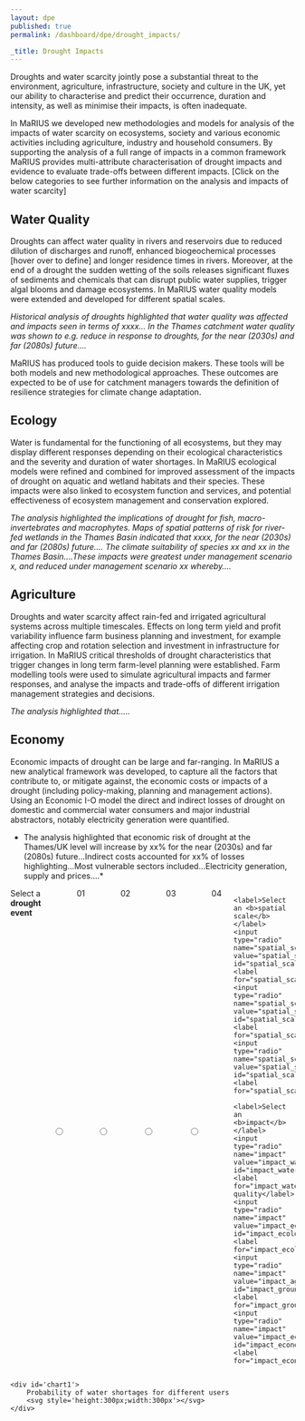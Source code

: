 ```yaml
---
layout: dpe
published: true
permalink: /dashboard/dpe/drought_impacts/

_title: Drought Impacts
---
```


Droughts and water scarcity jointly pose a substantial threat to the environment, agriculture, infrastructure, society and culture in the UK, yet our ability to characterise and predict their occurrence, duration and intensity, as well as minimise their impacts, is often inadequate.

In MaRIUS we developed new methodologies and models for analysis of the impacts of water scarcity on ecosystems, society and various economic activities including agriculture, industry and household consumers. By supporting the analysis of a full range of impacts in a common framework MaRIUS provides multi-attribute characterisation of drought impacts and evidence to evaluate trade-offs between different impacts. [Click on the below categories to see further information on the analysis and impacts of water scarcity]

## Water Quality

Droughts can affect water quality in rivers and reservoirs due to reduced dilution of discharges and runoff, enhanced biogeochemical processes [hover over to define] and longer residence times in rivers. Moreover, at the end of a drought the sudden wetting of the soils releases significant fluxes of sediments and chemicals that can disrupt public water supplies, trigger algal blooms and damage ecosystems.  In MaRIUS water quality models were extended and developed for different spatial scales.

*Historical analysis of droughts highlighted that water quality was affected and impacts seen in terms of xxxx… In the Thames catchment water quality was shown to e.g. reduce in response to droughts, for the near (2030s) and far (2080s) future….*

MaRIUS has produced tools to guide decision makers. These tools will be both models and new methodological approaches. These outcomes are expected to be of use for catchment managers towards the definition of resilience strategies for climate change adaptation.

## Ecology

Water is fundamental for the functioning of all ecosystems, but they may display different responses depending on their ecological characteristics and the severity and duration of water shortages. In MaRIUS ecological models were refined and combined for improved assessment of the impacts of drought on aquatic and wetland habitats and their species. These impacts were also linked to ecosystem function and services, and potential effectiveness of ecosystem management and conservation explored.

*The analysis highlighted the implications of drought for fish, macro-invertebrates and macrophytes.  Maps of spatial patterns of risk for river-fed wetlands in the Thames Basin indicated that xxxx, for the near (2030s) and far (2080s) future…. The climate suitability of species xx and xx in the Thames Basin….These impacts were greatest under management scenario x, and reduced under management scenario xx whereby….*

## Agriculture

Droughts and water scarcity affect rain-fed and irrigated agricultural systems across multiple timescales.  Effects on long term yield and profit variability influence farm business planning and investment, for example affecting crop and rotation selection and investment in infrastructure for irrigation. In MaRIUS critical thresholds of drought characteristics that trigger changes in long term farm-level planning were established. Farm modelling tools were used to simulate agricultural impacts and farmer responses, and analyse the impacts and trade-offs of different irrigation management strategies and decisions.

*The analysis highlighted that…..*

## Economy

Economic impacts of drought can be large and far-ranging. In MaRIUS a new analytical framework was developed, to capture all the factors that contribute to, or mitigate against, the economic costs or impacts of a drought (including policy-making, planning and management actions). Using an Economic I-O model the direct and indirect losses of drought on domestic and commercial water consumers and major industrial abstractors, notably electricity generation were quantified.

* The analysis highlighted that economic risk of drought at the Thames/UK level will increase by xx% for the near (2030s) and far (2080s) future…Indirect costs accounted for xx% of losses highlighting…Most vulnerable sectors included…Electricity generation, supply and prices….*

<div class="large-6 medium-3 columns">
	<label>Select a <b>drought event</b></label>
	<input type="radio" name="drought_event" value="drought_event_01" id="drought_event_01"><label for="drought_event_01">01</label>
	<input type="radio" name="drought_event" value="drought_event_02" id="drought_event_02"><label for="drought_event_02">02</label>
	<input type="radio" name="drought_event" value="drought_event_03" id="drought_event_03"><label for="drought_event_03">03</label>
	<input type="radio" name="drought_event" value="drought_event_04" id="drought_event_04"><label for="drought_event_04">04</label>

	<label>Select an <b>spatial scale</b></label>
	<input type="radio" name="spatial_scale" value="spatial_scale_thames" id="spatial_scale_thames"><label for="spatial_scale_thames">Thames</label>
	<input type="radio" name="spatial_scale" value="spatial_scale_severn" id="spatial_scale_severn"><label for="spatial_scale_severn">Severn</label>
	<input type="radio" name="spatial_scale" value="spatial_scale_england" id="spatial_scale_england"><label for="spatial_scale_england">England</label>

	<label>Select an <b>impact</b></label>
	<input type="radio" name="impact" value="impact_water_quality" id="impact_water_quality"><label for="impact_water_quality">Water quality</label>
	<input type="radio" name="impact" value="impact_ecology" id="impact_ecology"><label for="impact_ecology">Ecology</label>
	<input type="radio" name="impact" value="impact_agriculture" id="impact_groundwater"><label for="impact_groundwater">Agriculture</label>
	<input type="radio" name="impact" value="impact_economy" id="impact_economy"><label for="impact_economy">Economy</label>
</div>

<div class="large-6 medium-3 columns">

	<div id='chart1'>
		Probability of water shortages for different users
		<svg style='height:300px;width:300px'></svg>
	</div>

</div>

<script src='{{ site.baseurl }}/assets/js/pie_chart.js' type='text/javascript'> </script>

